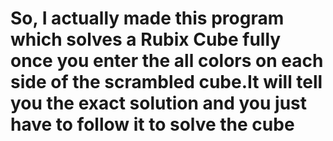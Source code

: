 # So, I actually made this program which solves a Rubix Cube fully once you enter the all colors on each side of the scrambled cube.It will tell you the exact solution and you just have to follow it to solve the cube
